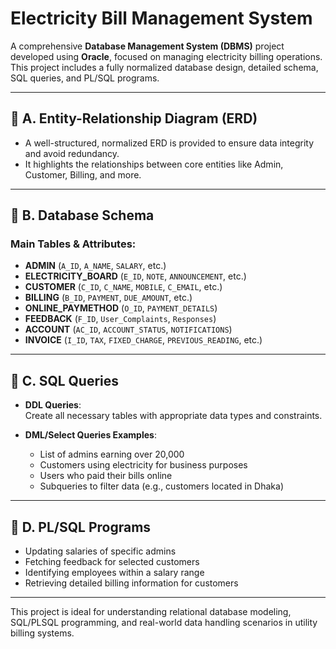 # Electricity Bill Management System

A comprehensive **Database Management System (DBMS)** project developed using **Oracle**, focused on managing electricity billing operations. This project includes a fully normalized database design, detailed schema, SQL queries, and PL/SQL programs.

---

## 📐 A. Entity-Relationship Diagram (ERD)
- A well-structured, normalized ERD is provided to ensure data integrity and avoid redundancy.
- It highlights the relationships between core entities like Admin, Customer, Billing, and more.

---

## 🧩 B. Database Schema

### Main Tables & Attributes:

- **ADMIN** (`A_ID`, `A_NAME`, `SALARY`, etc.)
- **ELECTRICITY_BOARD** (`E_ID`, `NOTE`, `ANNOUNCEMENT`, etc.)
- **CUSTOMER** (`C_ID`, `C_NAME`, `MOBILE`, `C_EMAIL`, etc.)
- **BILLING** (`B_ID`, `PAYMENT`, `DUE_AMOUNT`, etc.)
- **ONLINE_PAYMETHOD** (`O_ID`, `PAYMENT_DETAILS`)
- **FEEDBACK** (`F_ID`, `User_Complaints`, `Responses`)
- **ACCOUNT** (`AC_ID`, `ACCOUNT_STATUS`, `NOTIFICATIONS`)
- **INVOICE** (`I_ID`, `TAX`, `FIXED_CHARGE`, `PREVIOUS_READING`, etc.)

---

## 🧮 C. SQL Queries

- **DDL Queries**:  
  Create all necessary tables with appropriate data types and constraints.

- **DML/Select Queries Examples**:
  - List of admins earning over 20,000
  - Customers using electricity for business purposes
  - Users who paid their bills online
  - Subqueries to filter data (e.g., customers located in Dhaka)

---

## 🔁 D. PL/SQL Programs

- Updating salaries of specific admins
- Fetching feedback for selected customers
- Identifying employees within a salary range
- Retrieving detailed billing information for customers

---

This project is ideal for understanding relational database modeling, SQL/PLSQL programming, and real-world data handling scenarios in utility billing systems.
